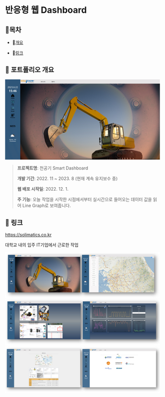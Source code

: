 # 반응형 웹 Dashboard
## 📗목차 

- 📝[개요](#-포트폴리오-개요)

- 🔗[링크](#-링크)
  

## 📝 포트폴리오 개요
<img src="images/readme_home.jpg">

>**프로젝트명**: 천공기 Smart Dashboard 
>
>**개발 기간**: 2022. 11 ~ 2023. 8 (현재 계속 유지보수 중) 
>
>**웹 배포 시작일**: 2022. 12. 1.
> 
>**주 기능**: 오늘 작업을 시작한 시점에서부터 실시간으로 들어오는 데이터 값을 읽어 Line Graph로 보여줍니다.

## 🔗 링크
https://solimatics.co.kr

대학교 내의 입주 IT기업에서 근로한 작업

<img src="images/readme1.jpg">
<img src="images/readme2.jpg">
<img src="images/readme3.jpg">
